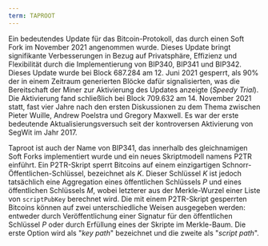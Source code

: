 ```yaml
---
term: TAPROOT
---
```


Ein bedeutendes Update für das Bitcoin-Protokoll, das durch einen Soft Fork im November 2021 angenommen wurde. Dieses Update bringt signifikante Verbesserungen in Bezug auf Privatsphäre, Effizienz und Flexibilität durch die Implementierung von BIP340, BIP341 und BIP342. Dieses Update wurde bei Block 687.284 am 12. Juni 2021 gesperrt, als 90% der in einem Zeitraum generierten Blöcke dafür signalisierten, was die Bereitschaft der Miner zur Aktivierung des Updates anzeigte (*Speedy Trial*). Die Aktivierung fand schließlich bei Block 709.632 am 14. November 2021 statt, fast vier Jahre nach den ersten Diskussionen zu dem Thema zwischen Pieter Wuille, Andrew Poelstra und Gregory Maxwell. Es war der erste bedeutende Aktualisierungsversuch seit der kontroversen Aktivierung von SegWit im Jahr 2017.

Taproot ist auch der Name von BIP341, das innerhalb des gleichnamigen Soft Forks implementiert wurde und ein neues Skriptmodell namens P2TR einführt. Ein P2TR-Skript sperrt Bitcoins auf einem einzigartigen Schnorr-Öffentlichen-Schlüssel, bezeichnet als $K$. Dieser Schlüssel $K$ ist jedoch tatsächlich eine Aggregation eines öffentlichen Schlüssels $P$ und eines öffentlichen Schlüssels $M$, wobei letzterer aus der Merkle-Wurzel einer Liste von `scriptPubKey` berechnet wird. Die mit einem P2TR-Skript gesperrten Bitcoins können auf zwei unterschiedliche Weisen ausgegeben werden: entweder durch Veröffentlichung einer Signatur für den öffentlichen Schlüssel $P$ oder durch Erfüllung eines der Skripte im Merkle-Baum. Die erste Option wird als "*key path*" bezeichnet und die zweite als "*script path*".